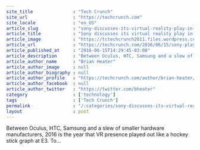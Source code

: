 ```yaml
---
site_title               : "Tech Crunch"
site_url                 : "https://techcrunch.com"
site_locale              : "en_US"
article_slug             : "sony-discusses-its-virtual-reality-play-in-a-market-full-of-like-minded-headsets"
article_title            : "Sony discusses its virtual reality play in a market full of like-minded headsets"
article_image            : "https://tctechcrunch2011.files.wordpress.com/2016/06/p6140121.jpg?w=764&h=400&crop=1"
article_url              : "https://techcrunch.com/2016/06/15/sony-playstation-vr/"
article_published_at     : "2016-06-15T14:29:45-03:00"
article_description      : "Between Oculus, HTC, Samsung and a slew of smaller hardware manufacturers, 2016 is the year that VR presence played out like a hockey stick graph at E3. To..."
article_author_name      : "Brian Heater"
article_author_image     : null
article_author_biography : null
article_author_profile   : "https://techcrunch.com/author/brian-heater/"
article_author_facebook  : null
article_author_twitter   : "https://twitter.com/bheater"
category                 : ['technology']
tags                     : ['Tech Crunch']
permalink                : "/:categories/sony-discusses-its-virtual-reality-play-in-a-market-full-of-like-minded-headsets/"
layout                   : post
---
```


Between Oculus, HTC, Samsung and a slew of smaller hardware manufacturers, 2016 is the year that VR presence played out like a hockey stick graph at E3. To...
